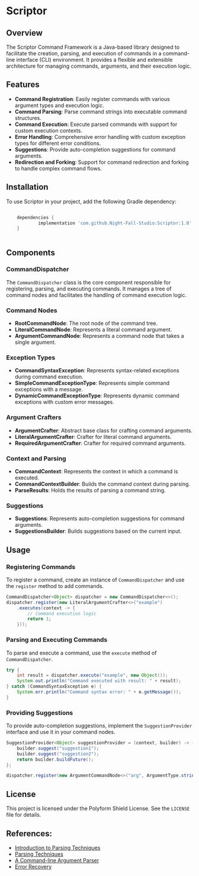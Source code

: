 # Scriptor 

## Overview

The Scriptor Command Framework is a Java-based library designed to facilitate the creation, parsing, and execution of commands in a command-line interface (CLI) environment. It provides a flexible and extensible architecture for managing commands, arguments, and their execution logic.

## Features

- **Command Registration**: Easily register commands with various argument types and execution logic.
- **Command Parsing**: Parse command strings into executable command structures.
- **Command Execution**: Execute parsed commands with support for custom execution contexts.
- **Error Handling**: Comprehensive error handling with custom exception types for different error conditions.
- **Suggestions**: Provide auto-completion suggestions for command arguments.
- **Redirection and Forking**: Support for command redirection and forking to handle complex command flows.

## Installation

To use Scriptor in your project, add the following Gradle dependency:

```groovy

	dependencies {
	        implementation 'com.github.Night-Fall-Studio:Scriptor:1.0'
	}
	
```

## Components

### CommandDispatcher

The `CommandDispatcher` class is the core component responsible for registering, parsing, and executing commands. It manages a tree of command nodes and facilitates the handling of command execution logic.

### Command Nodes

- **RootCommandNode**: The root node of the command tree.
- **LiteralCommandNode**: Represents a literal command argument.
- **ArgumentCommandNode**: Represents a command node that takes a single argument.

### Exception Types

- **CommandSyntaxException**: Represents syntax-related exceptions during command execution.
- **SimpleCommandExceptionType**: Represents simple command exceptions with a message.
- **DynamicCommandExceptionType**: Represents dynamic command exceptions with custom error messages.

### Argument Crafters

- **ArgumentCrafter**: Abstract base class for crafting command arguments.
- **LiteralArgumentCrafter**: Crafter for literal command arguments.
- **RequiredArgumentCrafter**: Crafter for required command arguments.

### Context and Parsing

- **CommandContext**: Represents the context in which a command is executed.
- **CommandContextBuilder**: Builds the command context during parsing.
- **ParseResults**: Holds the results of parsing a command string.

### Suggestions

- **Suggestions**: Represents auto-completion suggestions for command arguments.
- **SuggestionsBuilder**: Builds suggestions based on the current input.

## Usage

### Registering Commands

To register a command, create an instance of `CommandDispatcher` and use the `register` method to add commands.

```java
CommandDispatcher<Object> dispatcher = new CommandDispatcher<>();
dispatcher.register(new LiteralArgumentCrafter<>("example")
    .executes(context -> {
        // Command execution logic
        return 1;
    }));
```

### Parsing and Executing Commands

To parse and execute a command, use the `execute` method of `CommandDispatcher`.

```java
try {
    int result = dispatcher.execute("example", new Object());
    System.out.println("Command executed with result: " + result);
} catch (CommandSyntaxException e) {
    System.err.println("Command syntax error: " + e.getMessage());
}
```

### Providing Suggestions

To provide auto-completion suggestions, implement the `SuggestionProvider` interface and use it in your command nodes.

```java
SuggestionProvider<Object> suggestionProvider = (context, builder) -> {
    builder.suggest("suggestion1");
    builder.suggest("suggestion2");
    return builder.buildFuture();
};

dispatcher.register(new ArgumentCommandNode<>("arg", ArgumentType.string(), null, null, null, null, false, suggestionProvider));
```

## License

This project is licensed under the Polyform Shield License. See the `LICENSE` file for details.

## References:

- [Introduction to Parsing Techniques](https://file.fouladi.ir/courses/compiler/books/theory_of_parsing_vol1.pdf)
- [Parsing Techniques](https://staff.polito.it/silvano.rivoira/LingTrad/ParsingTechniques/ParsingTechniques.pdf)
- [A Command-line Argument Parser](https://www.jamesshore.com/downloads/Clean_Code_Args.pdf)
- [Error Recovery](https://www.cs.princeton.edu/courses/archive/spr04/cos320/notes/error-recovery.pdf)